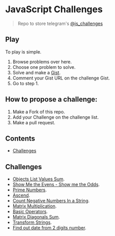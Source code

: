 # JavaScript Challenges

> Repo to store telegram's [@js_challenges](https://t.me/js_challenges)

## Play

To play is simple.

1. Browse problems over here.
2. Choose one problem to solve.
3. Solve and make a [Gist](https://gist.github.com/).
4. Comment your Gist URL on the challenge Gist.
5. Go to step 1.

## How to propose a challenge:
1. Make a Fork of this repo.
2. Add your Challenge on the challenge list.
3. Make a pull request.

## Contents

- [Challenges](#challenges)

## Challenges

- [Objects List Values Sum](https://gist.github.com/anabastos/fbdfef7fcc64105e76e5e26218ebf7e6).
- [Show Me the Evens - Show me the Odds](https://gist.github.com/yesroh/720cda408bbc899fc6c69bfddfbe6505).
- [Prime Numbers](https://gist.github.com/Woodsphreaker/e81e068caee110e821c4c9b375a76ddd).
- [Ascend](https://gist.github.com/lubien/17af35e99f944b2df9290c7e4d2485e4).
- [Count Negative Numbers In a String](https://gist.github.com/yesroh/560fe5e74638292199c7c3cd05716be8).
- [Matrix Multiplication](https://github.com/Webschool-io/js-desafios/tree/master/matrix-multiply).
- [Basic Operators](https://gist.github.com/Woodsphreaker/6188de4a5f22bb004826107f5724514a).
- [Matrix Diagonals Sum](https://gist.github.com/lubien/86db4f35e5ad473a287cd24da7b819fc).
- [Transform Strings](https://gist.github.com/rafaelassumpcao/7f1170400ba487af79efd041b928c805).
- [Find out date from 2 digits number](https://gist.github.com/beatorizu/e9c411d0258afc94080c8d8b5c88f5f2).
